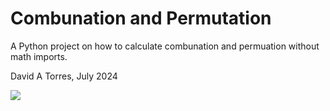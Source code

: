 # Combunation and Permutation

A Python project on how to calculate combunation and permuation without math imports.

David A Torres, July 2024

![](https://github.com/DavidaTorres1/Factorials/blob/main/giphy.gif)
